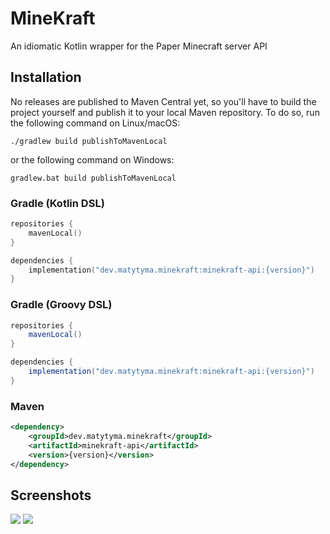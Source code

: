 # MineKraft
An idiomatic Kotlin wrapper for the Paper Minecraft server API

## Installation
No releases are published to Maven Central yet, so you'll have to build the project yourself and publish it to your local Maven repository.
To do so, run the following command on Linux/macOS:
```shell
./gradlew build publishToMavenLocal
```
or the following command on Windows:
```shell
gradlew.bat build publishToMavenLocal
```

### Gradle (Kotlin DSL)
```kotlin
repositories {
    mavenLocal()
}

dependencies {
    implementation("dev.matytyma.minekraft:minekraft-api:{version}")
}
```

### Gradle (Groovy DSL)
```groovy
repositories {
    mavenLocal()
}

dependencies {
    implementation("dev.matytyma.minekraft:minekraft-api:{version}")
}
```

### Maven
```xml
<dependency>
    <groupId>dev.matytyma.minekraft</groupId>
    <artifactId>minekraft-api</artifactId>
    <version>{version}</version>
</dependency>
```

## Screenshots
![](https://github.com/user-attachments/assets/dfb01a8d-9718-4b43-b20b-7f3b4e54c2d5)
![](https://github.com/user-attachments/assets/b4215954-94dd-4b83-be12-24f739c89ca3)
